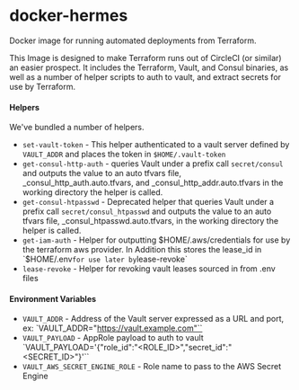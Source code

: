 # docker-hermes
Docker image for running automated deployments from Terraform.

This Image is designed to make Terraform runs out of CircleCI (or similar) an easier prospect. It includes the Terraform, Vault, and Consul binaries, as well as a number of helper scripts to auth to vault, and extract secrets for use by Terraform.

#### Helpers

We've bundled a number of helpers.

* `set-vault-token` - This helper authenticated to a vault server defined by `VAULT_ADDR` and places the token in `$HOME/.vault-token`
* `get-consul-http-auth` -   queries Vault under a prefix call `secret/consul` and outputs the value to an auto tfvars file, _consul_http_auth.auto.tfvars, and _consul_http_addr.auto.tfvars in the working directory the helper is called.  
* `get-consul-htpasswd` - Deprecated helper that queries Vault under a prefix call `secret/consul_htpasswd` and outputs the value to an auto tfvars file, _consul_htpasswd.auto.tfvars,  in the working directory the helper is called.  
* `get-iam-auth` - Helper for outputting $HOME/.aws/credentials for use by the terraform aws provider. In Addition this stores the lease_id in `$HOME/.env` for use later by `lease-revoke`
* `lease-revoke` -  Helper for revoking vault leases sourced in from .env files


#### Environment Variables

* `VAULT_ADDR` - Address of the Vault server expressed as a URL and port, ex: `VAULT_ADDR="https://vault.example.com"``
* `VAULT_PAYLOAD` - AppRole payload to auth to vault  `VAULT_PAYLOAD='{"role_id":"<ROLE_ID>","secret_id":"<SECRET_ID>"}'``
* `VAULT_AWS_SECRET_ENGINE_ROLE` - Role name to pass to the AWS Secret Engine
